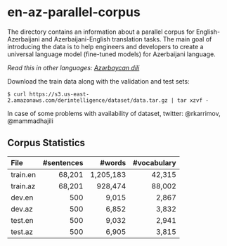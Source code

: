 # en-az-parallel-corpus

The directory contains an information about a parallel corpus for English-Azerbaijani and Azerbaijani-English translation tasks. The main goal of introducing the data is to help engineers and developers to create a universal language model (fine-tuned models) for Azerbaijani language. 

*Read this in other languages: [Azərbaycan dili](README.az.md)*

Download the train data along with the validation and test sets:

```
$ curl https://s3.us-east-2.amazonaws.com/derintelligence/dataset/data.tar.gz | tar xzvf -
```

In case of some problems with availability of dataset, twitter: @rkarrimov, @mammadhajili

Corpus Statistics
-----------------

| File           | #sentences |  #words | #vocabulary |
|:---------------|-----------:|--------:|------------:|
| train.en       |     68,201 | 1,205,183 |       42,315 |
| train.az       |     68,201 | 928,474 |       88,002 |
| dev.en         |        500 |   9,015 |         2,867 |
| dev.az         |        500 |   6,852 |         3,832 |
| test.en        |        500 |   9,032 |         2,941 |
| test.az        |        500 |   6,905 |         3,815 |


